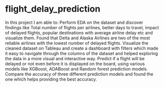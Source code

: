 # flight_delay_prediction
In this project I am  able to:
Perform EDA on the dataset and discover findings like Total number of flights per airlines, better days to travel, impact of delayed flights, popular destinations with average airline delay etc and visualize them.
Found that Delta and Alaska Airlines are two of the most reliable airlines with the lowest number of delayed flights.
Visualize the cleaned dataset on Tableau and create a dashboard with filters which made it easy to navigate through the columns of the dataset and helped exploring the data in a more visual and interactive way.
Predict if a flight will be delayed or not even before it is displayed on the board, using various models like XGBoost, ADABoost and Random forest prediction models.
Compare the accuracy of three different prediction models and found the one which helps providing the best accuracy.

